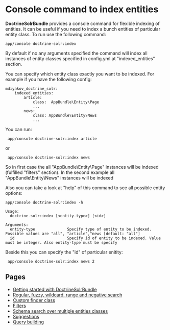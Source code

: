 # Console command to index entities

**DoctrineSolrBundle** provides a console command for flexible indexing of entities. It can be useful if you need to index a bunch entities of particular entity class.
To run use the following command:
```
app/console doctrine-solr:index
```

By default if no any arguments specified the command will index all instances of entity classes specified in config.yml at "indexed_entities" section.

You can specify which entity class exactly you want to be indexed. For example if you have the following config:
```
mdiyakov_doctrine_solr:
    indexed_entities:
        article:
            class:  AppBundle\Entity\Page
            ...
        news:
            class: AppBundle\Entity\News
            ...
```
You can run:
```
 app/console doctrine-solr:index article
```
or
```
 app/console doctrine-solr:index news
```
So in first case the all "AppBundle\Entity\Page" instances will be indexed (fulfilled "filters" section). In the second example all "AppBundle\Entity\News" instances will be indexed

Also you can take a look at  "help" of this command to see all possible entity options:
```
app/console doctrine-solr:index -h

Usage:
  doctrine-solr:index [<entity-type>] [<id>]

Arguments:
  entity-type              Specify type of entity to be indexed. Possible values are "all", "article","news [default: "all"]
  id                       Specify id of entity to be indexed. Value must be integer. Also entity-type must be specify
```

Beside this you can specify the "id" of particular enitity:
```
 app/console doctrine-solr:index news 2
```


## Pages
* [Getting started with DoctrineSolrBundle](getting_started.md)
* [ Regular, fuzzy, wildcard, range and negative search](fuzzy_wildcard_range_negative_search.md) 
* [ Custom finder class ](custom_finder_class.md)
* [ Filters ](filters.md)
* [Schema search over multiple entities classes](schema_search.md)
* [Suggestions](suggestions.md)
* [Query building](query_building.md)
